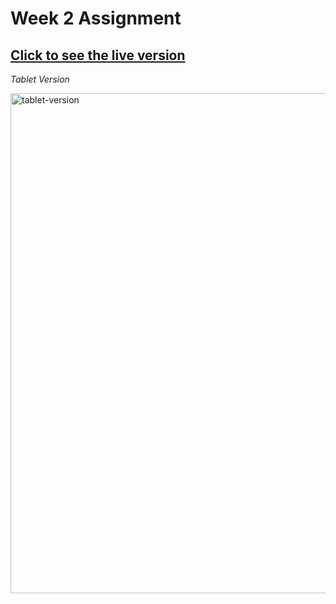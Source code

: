 # Week 2 Assignment

## <a href="https://huseyin-marvel.netlify.app/" target="_blank">Click to see the live version</a>

_Tablet Version_

<img src="https://github.com/huseyin-ensari/images-for-readme/blob/main/marvel-u%C4%B1/tablet.png?raw=true" width="800" height="auto" alt="tablet-version">
